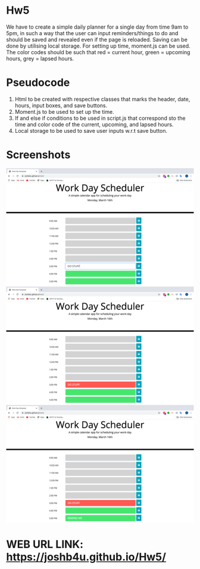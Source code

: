 # Hw5

We have to create a simple daily planner for a single day from time 9am to 5pm, in such a way that the user can input reminders/things to do and should be saved and revealed even if the page is reloaded. Saving can be done by utilising local storage. For setting up time, moment.js can be used. The color codes should be such that red = current hour, green = upcoming hours, grey = lapsed hours.

# Pseudocode

1. Html to be created with respective classes that marks the header, date, hours, input boxes, and save buttons.
2. Moment.js to be used to set up the time.
3. If and else if conditions to be used in script.js that correspond sto the time and color code of the  current, upcoming, and lapsed hours.
4. Local storage to be used to save user inputs w.r.t save button.

# Screenshots

![Inputing Reminder](Assets/01.png)
![Saved Reminder](Assets/02.png)
![Reloaded Inputs](Assets/03.png)


# WEB URL LINK:  https://joshb4u.github.io/Hw5/